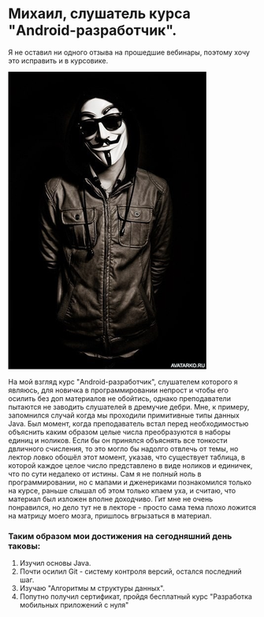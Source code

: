 # Михаил, слушатель курса "Android-разработчик".
Я не оставил ни одного отзыва на прошедшие вебинары, поэтому хочу это исправить и
в курсовике.

![Logo](img/anonim.jpg)

На мой взгляд курс "Android-разработчик", слушателем которого я являюсь, для новичка в программировании непрост и чтобы его осилить без доп материалов не обойтись, однако преподаватели пытаются не заводить слушателей в дремучие дебри. Мне, к примеру, запомнился случай когда мы проходили примитивные типы данных Java. Был момент, когда преподаватель встал перед необходимостью объяснить каким образом целые числа преобразуются в наборы единиц и ноликов. Если бы он принялся объяснять все тонкости двличного счисления, то это могло бы надолго отвлечь от темы, но лектор ловко обошёл этот момент, указав, что существует таблица, в которой каждое целое число представлено в виде ноликов и единичек, что по сути недалеко от истины. 
Сам я не полный ноль в программировании, но с мапами и дженериками познакомился только на курсе, раньше слышал об этом только кпаем уха, и считаю, что материал был изложен вполне доходчиво.
Гит мне не очень понравился, но дело тут не в лекторе - просто сама тема плохо ложится на матрицу моего мозга, пришлось вгрызаться в материал.

### Таким образом мои достижения на сегодняшний день таковы:
1. Изучил основы Java.
2. Почти осилил Git - систему контроля версий, остался последний шаг.
3. Изучаю "Алгоритмы м структуры данных".
4. Попутно получил сертификат, пройдя бесплатный курс "Разработка мобильных приложений с нуля"